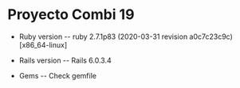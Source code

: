 # Proyecto Combi 19


* Ruby version -- ruby 2.7.1p83 (2020-03-31 revision a0c7c23c9c) [x86_64-linux]

* Rails version -- Rails 6.0.3.4

* Gems -- Check gemfile

